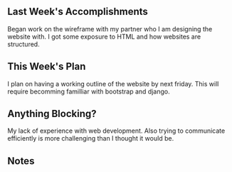 ## Last Week's Accomplishments

Began work on the wireframe with my partner who I am designing the website with. I got some exposure to HTML and how websites are structured. 
## This Week's Plan

I plan on having a working outline of the website by next friday. This will require becomming familliar with bootstrap and django. 
## Anything Blocking?

My lack of experience with web development. Also trying to communicate efficiently is more challenging than I thought it would be.
## Notes

